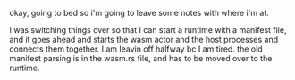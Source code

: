 okay, going to bed so i'm going to leave some notes with where i'm at.

I was switching things over so that I can start a runtime with a manifest file, and it goes ahead and starts the wasm actor and the host processes and connects them together. I am leavin off halfway bc I am tired. the old manifest parsing is in the wasm.rs file, and has to be moved over to the runtime.

